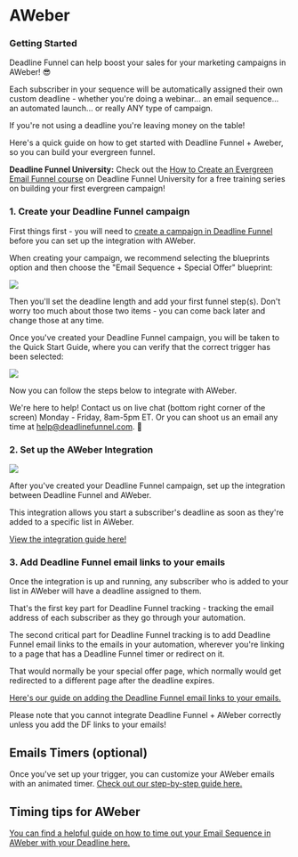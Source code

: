 # AWeber

### Getting Started

Deadline Funnel can help boost your sales for your marketing campaigns in AWeber! 😎

Each subscriber in your sequence will be automatically assigned their own custom deadline - whether you're doing a webinar... an email sequence... an automated launch... or really ANY type of campaign.

If you're not using a deadline you're leaving money on the table!

Here's a quick guide on how to get started with Deadline Funnel + Aweber, so you can build your evergreen funnel.

**Deadline Funnel University:** Check out the [How to Create an Evergreen Email Funnel course](https://university.deadlinefunnel.com/courses/evergreen) on Deadline Funnel University for a free training series on building your first evergreen campaign!

### 1. Create your Deadline Funnel campaign

First things first - you will need to [create a campaign in Deadline Funnel](https://deadlinefunnel.com/promotions/create) before you can set up the integration with AWeber.

When creating your campaign, we recommend selecting the blueprints option and then choose the "Email Sequence + Special Offer" blueprint:

![](https://s3.amazonaws.com/helpscout.net/docs/assets/53974d6ce4b0c76107b109d1/images/5d195eea04286305cb87e4e2/file-OiMtuGnVy8.jpg)

Then you'll set the deadline length and add your first funnel step\(s\). Don't worry too much about those two items - you can come back later and change those at any time.

Once you've created your Deadline Funnel campaign, you will be taken to the Quick Start Guide, where you can verify that the correct trigger has been selected:

![](https://s3.amazonaws.com/helpscout.net/docs/assets/53974d6ce4b0c76107b109d1/images/5d195f9804286305cb87e4e7/file-STESe46e9c.jpg)

Now you can follow the steps below to integrate with AWeber.

We're here to help! Contact us on live chat \(bottom right corner of the screen\) Monday - Friday, 8am-5pm ET. Or you can shoot us an email any time at help@deadlinefunnel.com. 🙂

### 2. Set up the AWeber Integration

![](https://s3.amazonaws.com/helpscout.net/docs/assets/53974d6ce4b0c76107b109d1/images/5c118e692c7d3a31944f0f28/file-QdRWiConHU.png)

After you've created your Deadline Funnel campaign, set up the integration between Deadline Funnel and AWeber.

This integration allows you start a subscriber's deadline as soon as they're added to a specific list in AWeber.

[View the integration guide here!](https://documentation.deadlinefunnel.com/article/630-how-to-integrate-%20aweber-with-deadline-funnel-api)

### 3. Add Deadline Funnel email links to your emails

Once the integration is up and running, any subscriber who is added to your list in AWeber will have a deadline assigned to them.

That's the first key part for Deadline Funnel tracking - tracking the email address of each subscriber as they go through your automation.

The second critical part for Deadline Funnel tracking is to add Deadline Funnel email links to the emails in your automation, wherever you're linking to a page that has a Deadline Funnel timer or redirect on it.

That would normally be your special offer page, which normally would get redirected to a different page after the deadline expires.

[Here's our guide on adding the Deadline Funnel email links to your emails. ](https://documentation.deadlinefunnel.com/article/16-expiring-links)

Please note that you cannot integrate Deadline Funnel + AWeber correctly unless you add the DF links to your emails!

## Emails Timers \(optional\)

Once you've set up your trigger, you can customize your AWeber emails with an animated timer. [Check out our step-by-step guide here.](https://documentation.deadlinefunnel.com/article/259-how-to-add-email-%20countdown-code-to-aweber)

## Timing tips for AWeber

[You can find a helpful guide on how to time out your Email Sequence in AWeber with your Deadline here. ](https://documentation.deadlinefunnel.com/article/661-timing-tips-for-aweber)

